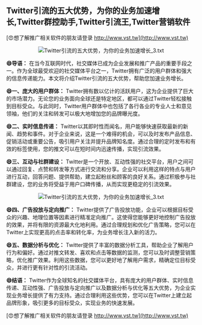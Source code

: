 ## **Twitter引流的五大优势，为你的业务加速增长,Twitter群控助手,Twitter引流王,Twitter营销软件**

[😍想了解推广相关软件的朋友请登录 http://www.vst.tw](http://www.vst.tw)

 <center><img src="https://vst.tw/MP4/tuiguang/png/6.png" alt="Twitter引流的五大优势，为你的业务加速增长_3.txt"></center>

**😄导语：**
在当今互联网时代，社交媒体已成为企业发展和推广产品的重要手段之一。作为全球最受欢迎的社交媒体平台之一，Twitter拥有广泛的用户群体和强大的信息传递能力。本文将介绍Twitter引流的五大优势，帮助您加速业务增长。

**😄一、庞大的用户群体：**
Twitter拥有数以亿计的活跃用户，这为企业提供了巨大的市场潜力。无论您的业务面向全球还是特定地区，都可以通过Twitter轻松接触到目标受众。与此同时，Twitter用户群体中也包括了各行各业的专业人士和意见领袖，他们的关注和转发可以极大地增加您的品牌曝光度。

**😄二、实时信息传递：**
Twitter以其即时性而闻名，用户能够快速获取最新的新闻、趋势和事件。对于企业来说，这是一个难得的机会，可以及时发布产品信息、促销活动或重要公告，吸引用户关注并提升品牌知名度。通过合理的定时发布和有效的标签使用，您的推文可以在短时间内迅速传播，实现引流效果。

**😄三、互动与社群建设：**
Twitter是一个开放、互动性强的社交平台，用户之间可以通过回复、点赞和转发等方式进行交流和分享。企业可以利用这样的特点与用户进行互动，回答问题、提供帮助，建立起粉丝和顾客的良好关系。通过积极参与社群建设，您的业务将受益于用户口碑传播，从而实现更稳定的引流效果。

 <center><img src="https://vst.tw/MP4/tuiguang/png/6.png" alt="Twitter引流的五大优势，为你的业务加速增长_3.txt"></center>

**😄四、广告投放与定向推广：**
Twitter提供了广告投放功能，企业可以根据目标受众的兴趣、地理位置等因素进行精准定向推广。这使得您能够更好地控制广告投放的效果，并将有限的资源最大化地利用。通过合理规划和优化广告策略，您可以在Twitter上实现更高的点击率和转化率，为业务增长注入新的活力。

**😄五、数据分析与优化：**
Twitter提供了丰富的数据分析工具，帮助企业了解用户行为和偏好。通过对推文转发、喜欢和点击等数据的监测，您可以及时调整营销策略，优化推广效果。利用这些数据，您可以更好地了解用户需求，精确定位目标受众，并进行更有针对性的引流活动。

**😄结语：**
Twitter作为全球知名的社交媒体平台，具有庞大的用户群体、实时信息传递、互动性强、广告投放与定向推广以及数据分析与优化等五大优势，为企业实现业务增长提供了有力支持。通过合理利用这些优势，您可以在Twitter上建立起品牌形象，吸引更多的目标受众，实现业务的快速发展。

[😍想了解推广相关软件的朋友请登录 http://www.vst.tw](http://www.vst.tw)



